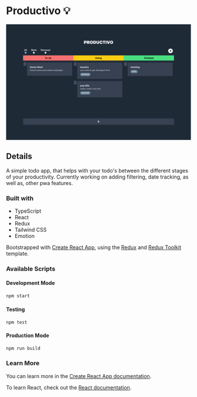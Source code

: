 # Productivo 💡

![app image](./src/assets/img/app.png)

## Details
  A simple todo app, that helps with your todo's between the different stages of your productivity. Currently working on adding filtering, date tracking, as well as, other pwa features.

### Built with
- TypeScript
- React
- Redux
- Tailwind CSS
- Emotion


Bootstrapped with [Create React App](https://github.com/facebook/create-react-app), using the [Redux](https://redux.js.org/) and [Redux Toolkit](https://redux-toolkit.js.org/) template.

### **Available Scripts**

#### **Development Mode**
```sh
npm start
```

#### **Testing**
```
npm test
```

#### **Production Mode**
```
npm run build
```

### Learn More

You can learn more in the [Create React App documentation](https://facebook.github.io/create-react-app/docs/getting-started).

To learn React, check out the [React documentation](https://reactjs.org/).
